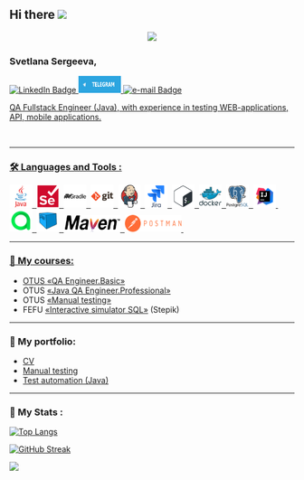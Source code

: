 ## Hi there <img src="https://media.giphy.com/media/hvRJCLFzcasrR4ia7z/giphy.gif" width="25"></h1>

<div id="header" align="center">
  <img src="https://media3.giphy.com/media/xUPGGDNsLvqsBOhuU0/giphy.gif?cid=6c09b9522c788e6cd78a37acf77cb28ae63bc49eea27cb68&rid=giphy.gif" width=""/>
</div>

### Svetlana Sergeeva,

<div id="badges">
<a href="https://www.linkedin.com/in/svetlana-sergeeva-535ba0248/">
  <img src="https://img.shields.io/badge/LinkedIn-blue?style=for-the-badge&logo=linkedin&logoColor=white" alt="LinkedIn Badge" width="75" height="30"/>
<a href="https://www.t.me/Lanaa_Alekseevna"> <img src="https://github.com/SergeevaSA/logo/blob/main/Telega.svg" alt="tg Badge "width="75" height="30"/> 
<a href="mailto:s.a.sergeeva@inbox.ru"> <img src="https://img.shields.io/badge/email-darkblue?style=for-the-badge&logo=mail.ru&logoColor=white" alt="e-mail Badge" width="75" height="30"/> 
</div>


QA Fullstack Engineer (Java), with experience in testing WEB-applications, API, mobile applications.

<img src="https://komarev.com/ghpvc/?username=SergeevaSA&style=flat-square&color=blue" alt=""/>

---

### :hammer_and_wrench: Languages and Tools :
<div>
  <img src="https://github.com/devicons/devicon/blob/master/icons/java/java-original-wordmark.svg" alt="Java" width="40" height="40"/>&nbsp;
  <img src="https://github.com/devicons/devicon/blob/master/icons/selenium/selenium-original.svg" alt="selenium" width="40" height="40"/>&nbsp;
  <img src="https://github.com/devicons/devicon/blob/master/icons/gradle/gradle-plain-wordmark.svg" alt="gradle" width="40" height="40"/>&nbsp;
  <img src="https://github.com/devicons/devicon/blob/master/icons/git/git-original-wordmark.svg" alt="git" width="40" height="40"/>&nbsp;
  <img src="https://github.com/devicons/devicon/blob/master/icons/jenkins/jenkins-original.svg" alt="jenkins" width="40" height="40"/>&nbsp;
  <img src="https://github.com/devicons/devicon/blob/master/icons/jira/jira-original-wordmark.svg" alt="jira" width="40" height="40"/>&nbsp;
  <img src="https://github.com/devicons/devicon/blob/master/icons/bash/bash-original.svg " alt="bash " width="40" height="40"/>&nbsp;
  <img src="https://github.com/devicons/devicon/blob/master/icons/docker/docker-original-wordmark.svg " alt="docker " width="40" height="40"/>&nbsp;
  <img src="https://github.com/devicons/devicon/blob/master/icons/postgresql/postgresql-original-wordmark.svg" alt="postgresq " width="40" height="40"/>&nbsp;
  <img src="https://github.com/SergeevaSA/logo/blob/main/IDEA-logo.svg" alt="IDEA " width="40" height="40"/>&nbsp;
  <img src="https://github.com/SergeevaSA/logo/blob/main/allure-ee-logo.svg" alt="allure" width="40" height="40"/>&nbsp;
  <img src="https://github.com/SergeevaSA/logo/blob/main/selenoid-logo.svg" alt="selenoid" width="40" height="40"/>&nbsp;
  <img src="https://github.com/SergeevaSA/logo/blob/main/Apache_Maven_logo.svg.png" alt="Maven" width="100" height="30"/>&nbsp;
  <img src="https://github.com/SergeevaSA/logo/blob/main/postman-logo-5110850F84-seeklogo.com.png" alt="Postman" width="100" height="30"/>&nbsp;
<div/>

  ---
  ### :book:  My courses:
- OTUS [«QA Engineer.Basic»](https://otus.ru/certificate/8460adc7a4904ebbaf868b432a2c9800/?cache=ctcd1 "Необязательная подсказка")
- OTUS [«Java QA Engineer.Professional»]()
- OTUS [«Manual testing»](https://otus.ru/certificate/d8b84750368c489bb0c47ded4f35d197/?cache=dhvkc "Необязательная подсказка")
- FEFU [«Interactive simulator SQL»](https://docs.google.com/viewer?url=https://stepik.org/certificate/f1ec2f4acdccc55c4dd1f9227a5b4f27f77deb8a.pdf "Необязательная подсказка") (Stepik)

---
  ### :briefcase: My portfolio:
- [CV]()
- [Manual testing](https://github.com/SergeevaSA/QA-Engineer-Manual- "Необязательная подсказка")
- [Test automation (Java)](https://github.com/SergeevaSA/QA-Engineer-Auto-Java- "Необязательная подсказка")

---
  ### :bookmark_tabs: My Stats :
[![Top Langs](https://github-readme-stats.vercel.app/api/top-langs/?username=your-github-username&layout=compact&theme=vision-friendly-dark)](https://github.com/anuraghazra/github-readme-stats)
 
[![GitHub Streak](http://github-readme-streak-stats.herokuapp.com?user=SergeevaSA&theme=dark&background=000000)](https://git.io/streak-stats)

<img src="https://github-readme-stats.vercel.app/api?username=SergeevaSA">

